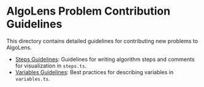 # AlgoLens Problem Contribution Guidelines

This directory contains detailed guidelines for contributing new problems to AlgoLens.

*   [Steps Guidelines](./steps-guidelines.md): Guidelines for writing algorithm steps and comments for visualization in `steps.ts`.
*   [Variables Guidelines](./variables-guidelines.md): Best practices for describing variables in `variables.ts`.